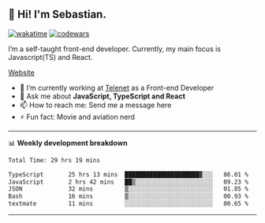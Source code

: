 ## 👋 Hi! I'm Sebastian.

[![wakatime](https://wakatime.com/badge/user/df0036c6-328a-4a39-be9b-e49417ed22a1.svg)](https://wakatime.com/@df0036c6-328a-4a39-be9b-e49417ed22a1)
[![codewars](https://www.codewars.com/users/sebavuye/badges/small)](https://www.codewars.com/users/sebavuye)

I’m a self-taught front-end developer. Currently, my main focus is Javascript(TS) and React.

[Website](https://sebastianvuye.be)

- 🔭 I’m currently working at [Telenet](https://telenet.be/) as a Front-end Developer
- 💬 Ask me about **JavaScript, TypeScript and React**
- 📫 How to reach me: Send me a message here
- ⚡ Fun fact: Movie and aviation nerd

-------

📊 **Weekly development breakdown**

<!--START_SECTION:waka-->

```txt
Total Time: 29 hrs 19 mins

TypeScript       25 hrs 13 mins  █████████████████████▓░░░   86.01 %
JavaScript       2 hrs 42 mins   ██▒░░░░░░░░░░░░░░░░░░░░░░   09.23 %
JSON             32 mins         ▒░░░░░░░░░░░░░░░░░░░░░░░░   01.85 %
Bash             16 mins         ▒░░░░░░░░░░░░░░░░░░░░░░░░   00.93 %
textmate         11 mins         ░░░░░░░░░░░░░░░░░░░░░░░░░   00.65 %
```

<!--END_SECTION:waka-->
-------
